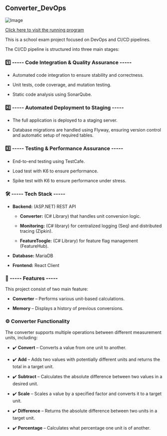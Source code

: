 ## **Converter_DevOps**

![Image](https://github.com/user-attachments/assets/1dc00a1d-61af-454a-bb73-53d5e48bd639)

[Click here to visit the running program](http://79.76.48.213:3000/)

This is a school exam project focused on DevOps and CI/CD pipelines.

The CI/CD pipeline is structured into three main stages:


### 1️⃣ **----- Code Integration & Quality Assurance -----**

- Automated code integration to ensure stability and correctness.
    
- Unit tests, code coverage, and mutation testing.
    
- Static code analysis using SonarQube.


### 2️⃣ **----- Automated Deployment to Staging -----**

- The full application is deployed to a staging server.
    
- Database migrations are handled using Flyway, ensuring version control and automatic setup of required tables.


### 3️⃣ **----- Testing & Performance Assurance -----**

- End-to-end testing using TestCafe.
    
- Load test with K6 to ensure performance.
  
- Spike test with K6 to ensure performance under stress.

### 🛠️ **----- Tech Stack -----**

- **Backend:** (ASP.NET) REST API 

  - **Converter:** (C# Library) that handles unit conversion logic.

  - **Monitoring:** (C# library) for centralized logging (Seq) and distributed tracing (Zipkin).

  - **FeatureToogle:** (C# Library) for feature flag management (FeatureHub).

- **Database:** MariaDB

- **Frontend:** React Client

### 📌 **----- Features -----**

This project consist of two main feature:

- **Converter** – Performs various unit-based calculations.
    
- **Memory** – Displays a history of previous conversions.


### ⚙️ **Converter Functionality**

The converter supports multiple operations between different measurement units, including:

- ✔️ **Convert** – Converts a value from one unit to another.

- ✔️ **Add** – Adds two values with potentially different units and returns the total in a target unit.

- ✔️ **Subtract** – Calculates the absolute difference between two values in a desired unit.

- ✔️ **Scale** – Scales a value by a specified factor and converts it to a target unit.

- ✔️ **Difference** – Returns the absolute difference between two units in a target unit.

- ✔️ **Percentage** – Calculates what percentage one unit is of another.
